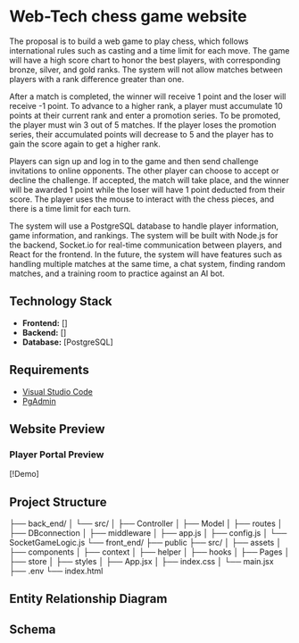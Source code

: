 # Web-Tech chess game website
The proposal is to build a web game to play chess, which follows international rules such as casting and a time limit for each move. The game will have a high score chart to honor the best players, with corresponding bronze, silver, and gold ranks. The system will not allow matches between players with a rank difference greater than one.

After a match is completed, the winner will receive 1 point and the loser will receive -1 point. To advance to a higher rank, a player must accumulate 10 points at their current rank and enter a promotion series. To be promoted, the player must win 3 out of 5 matches. If the player loses the promotion series, their accumulated points will decrease to 5 and the player has to gain the score again to get a higher rank.

Players can sign up and log in to the game and then send challenge invitations to online opponents. The other player can choose to accept or decline the challenge. If accepted, the match will take place, and the winner will be awarded 1 point while the loser will have 1 point deducted from their score. The player uses the mouse to interact with the chess pieces, and there is a time limit for each turn.

The system will use a PostgreSQL database to handle player information, game information, and rankings. The system will be built with Node.js for the backend, Socket.io for real-time communication between players, and React for the frontend. In the future, the system will have features such as handling multiple matches at the same time, a chat system, finding random matches, and a training room to practice against an AI bot. 
## Technology Stack
* **Frontend:** []
* **Backend:** []
* **Database:** [PostgreSQL]

## Requirements
* [Visual Studio Code](https://code.visualstudio.com/)
* [PgAdmin](https://www.pgadmin.org/download/)

## Website Preview
### Player Portal Preview
[!Demo]

## Project Structure
├── back_end/
│   └── src/
│       ├── Controller
│       ├── Model
│       ├── routes
│       ├── DBconnection
│       ├── middleware
│       ├── app.js
│       ├── config.js
│       └── SocketGameLogic.js
└── front_end/
    ├── public
    ├── src/
    │   ├── assets
    │   ├── components
    │   ├── context
    │   ├── helper
    │   ├── hooks
    │   ├── Pages
    │   ├── store
    │   ├── styles
    │   ├── App.jsx
    │   ├── index.css
    │   └── main.jsx
    ├── .env
    └── index.html


## Entity Relationship Diagram

## Schema
